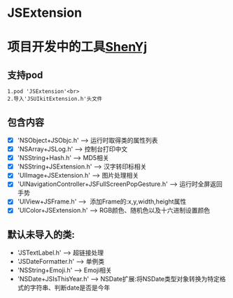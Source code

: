 # JSExtension

# 项目开发中的工具[ShenYj](https://github.com/ShenYj)

## 支持pod<br>

```
1.pod 'JSExtension'<br>
2.导入'JSUIkitExtension.h'头文件
```

## 包含内容<br>

- [x] 'NSObject+JSObjc.h' --> 运行时取得类的属性列表 <br>
- [x] 'NSArray+JSLog.h' --> 控制台打印中文 <br>
- [x] 'NSString+Hash.h' --> MD5相关 <br>
- [x] 'NSString+JSExtension.h' --> 汉字转印标相关 <br>
- [x] 'UIImage+JSExtension.h' --> 图片处理相关 <br>
- [x] 'UINavigationController+JSFullScreenPopGesture.h' --> 运行时全屏返回手势<br>
- [x] 'UIView+JSFrame.h' -->  添加Frame的:x,y,width,height属性 <br>
- [x] 'UIColor+JSExtension.h' --> RGB颜色、随机色以及十六进制设置颜色 <br>

## 默认未导入的类:

- 'JSTextLabel.h' --> 超链接处理<br>
- 'JSDateFormatter.h' --> 单例类 <br>
- 'NSString+Emoji.h' --> Emoji相关 <br>
- 'NSDate+JSIsThisYear.h' --> NSDate扩展:将NSDate类型对象转换为特定格式的字符串、判断date是否是今年 <br>
